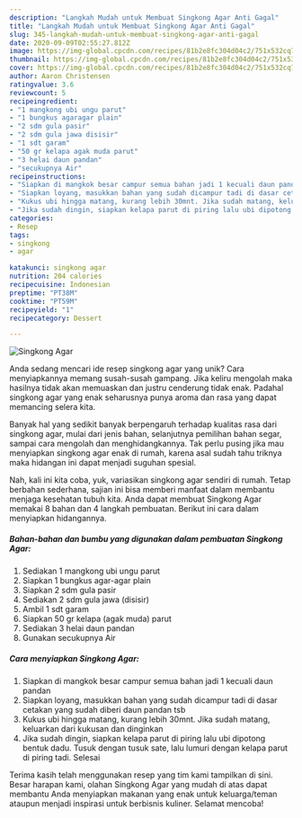 ```yaml
---
description: "Langkah Mudah untuk Membuat Singkong Agar Anti Gagal"
title: "Langkah Mudah untuk Membuat Singkong Agar Anti Gagal"
slug: 345-langkah-mudah-untuk-membuat-singkong-agar-anti-gagal
date: 2020-09-09T02:55:27.812Z
image: https://img-global.cpcdn.com/recipes/81b2e8fc304d04c2/751x532cq70/singkong-agar-foto-resep-utama.jpg
thumbnail: https://img-global.cpcdn.com/recipes/81b2e8fc304d04c2/751x532cq70/singkong-agar-foto-resep-utama.jpg
cover: https://img-global.cpcdn.com/recipes/81b2e8fc304d04c2/751x532cq70/singkong-agar-foto-resep-utama.jpg
author: Aaron Christensen
ratingvalue: 3.6
reviewcount: 5
recipeingredient:
- "1 mangkong ubi ungu parut"
- "1 bungkus agaragar plain"
- "2 sdm gula pasir"
- "2 sdm gula jawa disisir"
- "1 sdt garam"
- "50 gr kelapa agak muda parut"
- "3 helai daun pandan"
- "secukupnya Air"
recipeinstructions:
- "Siapkan di mangkok besar campur semua bahan jadi 1 kecuali daun pandan"
- "Siapkan loyang, masukkan bahan yang sudah dicampur tadi di dasar cetakan yang sudah diberi daun pandan tsb"
- "Kukus ubi hingga matang, kurang lebih 30mnt. Jika sudah matang, keluarkan dari kukusan dan dinginkan"
- "Jika sudah dingin, siapkan kelapa parut di piring lalu ubi dipotong bentuk dadu. Tusuk dengan tusuk sate, lalu lumuri dengan kelapa parut di piring tadi. Selesai"
categories:
- Resep
tags:
- singkong
- agar

katakunci: singkong agar 
nutrition: 204 calories
recipecuisine: Indonesian
preptime: "PT38M"
cooktime: "PT59M"
recipeyield: "1"
recipecategory: Dessert

---
```



![Singkong Agar](https://img-global.cpcdn.com/recipes/81b2e8fc304d04c2/751x532cq70/singkong-agar-foto-resep-utama.jpg)

Anda sedang mencari ide resep singkong agar yang unik? Cara menyiapkannya memang susah-susah gampang. Jika keliru mengolah maka hasilnya tidak akan memuaskan dan justru cenderung tidak enak. Padahal singkong agar yang enak seharusnya punya aroma dan rasa yang dapat memancing selera kita.

Banyak hal yang sedikit banyak berpengaruh terhadap kualitas rasa dari singkong agar, mulai dari jenis bahan, selanjutnya pemilihan bahan segar, sampai cara mengolah dan menghidangkannya. Tak perlu pusing jika mau menyiapkan singkong agar enak di rumah, karena asal sudah tahu triknya maka hidangan ini dapat menjadi suguhan spesial.




Nah, kali ini kita coba, yuk, variasikan singkong agar sendiri di rumah. Tetap berbahan sederhana, sajian ini bisa memberi manfaat dalam membantu menjaga kesehatan tubuh kita. Anda dapat membuat Singkong Agar memakai 8 bahan dan 4 langkah pembuatan. Berikut ini cara dalam menyiapkan hidangannya.

<!--inarticleads1-->

##### Bahan-bahan dan bumbu yang digunakan dalam pembuatan Singkong Agar:

1. Sediakan 1 mangkong ubi ungu parut
1. Siapkan 1 bungkus agar-agar plain
1. Siapkan 2 sdm gula pasir
1. Sediakan 2 sdm gula jawa (disisir)
1. Ambil 1 sdt garam
1. Siapkan 50 gr kelapa (agak muda) parut
1. Sediakan 3 helai daun pandan
1. Gunakan secukupnya Air




<!--inarticleads2-->

##### Cara menyiapkan Singkong Agar:

1. Siapkan di mangkok besar campur semua bahan jadi 1 kecuali daun pandan
1. Siapkan loyang, masukkan bahan yang sudah dicampur tadi di dasar cetakan yang sudah diberi daun pandan tsb
1. Kukus ubi hingga matang, kurang lebih 30mnt. Jika sudah matang, keluarkan dari kukusan dan dinginkan
1. Jika sudah dingin, siapkan kelapa parut di piring lalu ubi dipotong bentuk dadu. Tusuk dengan tusuk sate, lalu lumuri dengan kelapa parut di piring tadi. Selesai




Terima kasih telah menggunakan resep yang tim kami tampilkan di sini. Besar harapan kami, olahan Singkong Agar yang mudah di atas dapat membantu Anda menyiapkan makanan yang enak untuk keluarga/teman ataupun menjadi inspirasi untuk berbisnis kuliner. Selamat mencoba!
